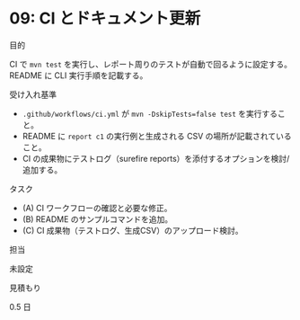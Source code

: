 # 09: CI とドキュメント更新

目的

CI で `mvn test` を実行し、レポート周りのテストが自動で回るように設定する。README に CLI 実行手順を記載する。

受け入れ基準

- `.github/workflows/ci.yml` が `mvn -DskipTests=false test` を実行すること。
- README に `report c1` の実行例と生成される CSV の場所が記載されていること。
- CI の成果物にテストログ（surefire reports）を添付するオプションを検討/追加する。

タスク

- (A) CI ワークフローの確認と必要な修正。
- (B) README のサンプルコマンドを追加。
- (C) CI 成果物（テストログ、生成CSV）のアップロード検討。

担当

未設定

見積もり

0.5 日